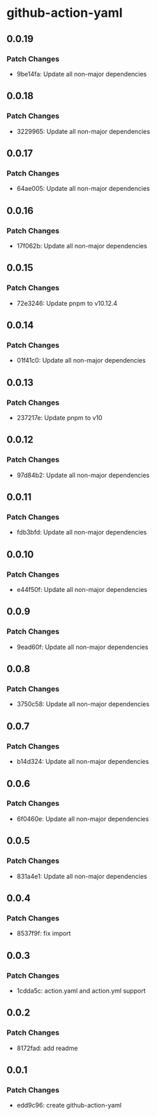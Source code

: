 # github-action-yaml

## 0.0.19

### Patch Changes

- 9be14fa: Update all non-major dependencies

## 0.0.18

### Patch Changes

- 3229965: Update all non-major dependencies

## 0.0.17

### Patch Changes

- 64ae005: Update all non-major dependencies

## 0.0.16

### Patch Changes

- 17f062b: Update all non-major dependencies

## 0.0.15

### Patch Changes

- 72e3246: Update pnpm to v10.12.4

## 0.0.14

### Patch Changes

- 01f41c0: Update all non-major dependencies

## 0.0.13

### Patch Changes

- 237217e: Update pnpm to v10

## 0.0.12

### Patch Changes

- 97d84b2: Update all non-major dependencies

## 0.0.11

### Patch Changes

- fdb3bfd: Update all non-major dependencies

## 0.0.10

### Patch Changes

- e44f50f: Update all non-major dependencies

## 0.0.9

### Patch Changes

- 9ead60f: Update all non-major dependencies

## 0.0.8

### Patch Changes

- 3750c58: Update all non-major dependencies

## 0.0.7

### Patch Changes

- b14d324: Update all non-major dependencies

## 0.0.6

### Patch Changes

- 6f0460e: Update all non-major dependencies

## 0.0.5

### Patch Changes

- 831a4e1: Update all non-major dependencies

## 0.0.4

### Patch Changes

- 8537f9f: fix import

## 0.0.3

### Patch Changes

- 1cdda5c: action.yaml and action.yml support

## 0.0.2

### Patch Changes

- 8172fad: add readme

## 0.0.1

### Patch Changes

- edd9c96: create github-action-yaml
